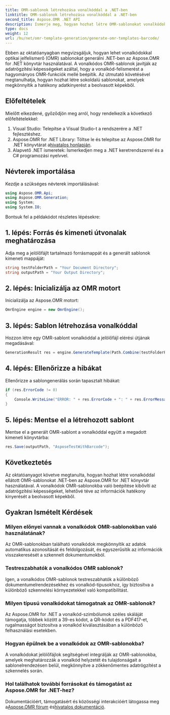 ```yaml
---
title: OMR-sablonok létrehozása vonalkóddal a .NET-ben
linktitle: OMR-sablonok létrehozása vonalkóddal a .NET-ben
second_title: Aspose.OMR .NET API
description: Ismerje meg, hogyan hozhat létre OMR-sablonokat vonalkódokkal .NET-ben az Aspose.OMR for .NET használatával. Egyszerűsítse az adatkinyerést a beolvasott képekből vonalkód-integrációval!
type: docs
weight: 12
url: /hu/net/omr-template-generation/generate-omr-templates-barcode/
---
```

Ebben az oktatóanyagban megvizsgáljuk, hogyan lehet vonalkódokkal optikai jelfelismerő (OMR) sablonokat generálni .NET-ben az Aspose.OMR for .NET könyvtár használatával. A vonalkódos OMR-sablonok javítják az adatrögzítési képességeket azáltal, hogy a vonalkód-felismerést a hagyományos OMR-funkciók mellé beépítik. Az útmutató követésével megtanulhatja, hogyan hozhat létre sokoldalú sablonokat, amelyek megkönnyítik a hatékony adatkinyerést a beolvasott képekből.
## Előfeltételek
Mielőtt elkezdené, győződjön meg arról, hogy rendelkezik a következő előfeltételekkel:
1. Visual Studio: Telepítse a Visual Studio-t a rendszerére a .NET fejlesztéshez.
2.  Aspose.OMR for .NET Library: Töltse le és telepítse az Aspose.OMR for .NET könyvtárat a[hivatalos honlapján](https://releases.aspose.com/omr/net/).
3. Alapvető .NET ismeretek: Ismerkedjen meg a .NET keretrendszerrel és a C# programozási nyelvvel.
## Névterek importálása
Kezdje a szükséges névterek importálásával:
```csharp
using Aspose.OMR.Api;
using Aspose.OMR.Generation;
using System;
using System.IO;
```
Bontsuk fel a példakódot részletes lépésekre:
## 1. lépés: Forrás és kimeneti útvonalak meghatározása
Adja meg a jelölőfájlt tartalmazó forrásmappát és a generált sablonok kimeneti mappáját:
```csharp
string testFolderPath = "Your Document Directory";
string outputPath = "Your Output Directory";
```
## 2. lépés: Inicializálja az OMR motort
Inicializálja az Aspose.OMR motort:
```csharp
OmrEngine engine = new OmrEngine();
```
## 3. lépés: Sablon létrehozása vonalkóddal
Hozzon létre egy OMR-sablont vonalkóddal a jelölőfájl elérési útjának megadásával:
```csharp
GenerationResult res = engine.GenerateTemplate(Path.Combine(testFolderPath, "AsposeTestWithBarcode.txt"));
```
## 4. lépés: Ellenőrizze a hibákat
Ellenőrizze a sablongenerálás során tapasztalt hibákat:
```csharp
if (res.ErrorCode != 0)
{
    Console.WriteLine("ERROR: " + res.ErrorCode + ": " + res.ErrorMessage);
}
```
## 5. lépés: Mentse el a létrehozott sablont
Mentse el a generált OMR-sablont a vonalkóddal együtt a megadott kimeneti könyvtárba:
```csharp
res.Save(outputPath, "AsposeTestWithBarcode");
```
## Következtetés
Az oktatóanyagot követve megtanulta, hogyan hozhat létre vonalkóddal ellátott OMR-sablonokat .NET-ben az Aspose.OMR for .NET könyvtár használatával. A vonalkódok OMR-sablonokba való beépítése kibővíti az adatrögzítési képességeket, lehetővé téve az információk hatékony kinyerését a beolvasott képekből.
## Gyakran Ismételt Kérdések
### Milyen előnyei vannak a vonalkódok OMR-sablonokban való használatának?
Az OMR-sablonokban található vonalkódok megkönnyítik az adatok automatikus azonosítását és feldolgozását, és egyszerűsítik az információk visszakeresését a szkennelt dokumentumokból.
### Testreszabhatók a vonalkódos OMR sablonok?
Igen, a vonalkódos OMR-sablonok testreszabhatók a különböző dokumentumelrendezésekhez és vonalkód-típusokhoz, így biztosítva a különböző szkennelési környezetekkel való kompatibilitást.
### Milyen típusú vonalkódokat támogatnak az OMR-sablonok?
Az Aspose.OMR for .NET a vonalkód-szimbólumok széles skáláját támogatja, többek között a 39-es kódot, a QR-kódot és a PDF417-et, rugalmasságot biztosítva a vonalkód kiválasztásában a különböző felhasználási esetekben.
### Hogyan épülnek be a vonalkódok az OMR-sablonokba?
A vonalkódokat jelölőfájlok segítségével integrálják az OMR-sablonokba, amelyek meghatározzák a vonalkód helyzetét és tulajdonságait a sablonelrendezésen belül, megkönnyítve a zökkenőmentes adatrögzítést a szkennelés során.
### Hol találhatok további forrásokat és támogatást az Aspose.OMR for .NET-hez?
 Dokumentációért, támogatásért és közösségi interakcióért látogassa meg a[Aspose.OMR fórum](https://forum.aspose.com/c/omr/38) és[hivatalos dokumentáció](https://reference.aspose.com/omr/net/).